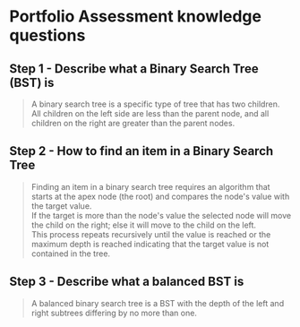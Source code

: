 # Portfolio Assessment knowledge questions

## Step 1 - Describe what a Binary Search Tree (BST) is
> A binary search tree is a specific type of tree that has two children.  
> All children on the left side are less than the parent node, and all children on the right are greater than the parent nodes.

## Step 2 - How to find an item in a Binary Search Tree
> Finding an item in a binary search tree requires an algorithm that starts at the apex node (the root) and compares the node's value with the target value.  
> If the target is more than the node's value the selected node will move the child on the right; else it will move to the child on the left.  
> This process repeats recursively until the value is reached or the maximum depth is reached indicating that the target value is not contained in the tree.  

## Step 3 - Describe what a balanced BST is
>  A balanced binary search tree is a BST with the depth of the left and right subtrees differing by no more than one.
